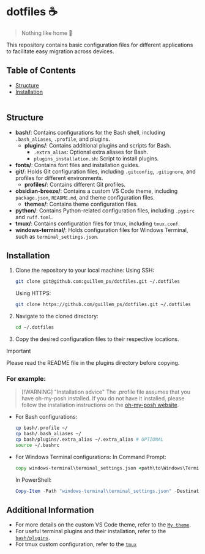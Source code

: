 # dotfiles ☕

> Nothing like home 🏡

This repository contains basic configuration files for different applications to facilitate easy migration across devices. 

## Table of Contents
- [Structure](#structure)
- [Installation](#installation)
<br><br>

## Structure

- **bash/**: Contains configurations for the Bash shell, including `.bash_aliases`, `.profile`, and plugins.
  - **plugins/**: Contains additional plugins and scripts for Bash.
    - `.extra_alias`: Optional extra aliases for Bash.
    - `plugins_installation.sh`: Script to install plugins.
- **fonts/**: Contains font files and installation guides.
- **git/**: Holds Git configuration files, including `.gitconfig`, `.gitignore`, and profiles for different environments.
  - **profiles/**: Contains different Git profiles.
- **obsidian-breeze/**: Contains a custom VS Code theme, including `package.json`, `README.md`, and theme configuration files.
  - **themes/**: Contains theme configuration files.
- **python/**: Contains Python-related configuration files, including `.pypirc` and `ruff.toml`.
- **tmux/**: Contains configuration files for tmux, including `tmux.conf`.
- **windows-terminal/**: Holds configuration files for Windows Terminal, such as `terminal_settings.json`.

## Installation

1. Clone the repository to your local machine:
    Using SSH:
    ```bash
    git clone git@github.com:guillem_ps/dotfiles.git ~/.dotfiles
    ```

    Using HTTPS:
    ```bash
    git clone https://github.com/guillem_ps/dotfiles.git ~/.dotfiles
    ```

2. Navigate to the cloned directory:
    ```bash
    cd ~/.dotfiles
    ```

3. Copy the desired configuration files to their respective locations. 

> [!IMPORTANT]
> Please read the README file in the plugins directory before copying.

### For example:

> [!WARNING] "Installation advice"
> The .profile file assumes that you have oh-my-posh installed. If you do not have it installed, please follow the installation instructions on the [oh-my-posh website](https://ohmyposh.dev/).

- For Bash configurations:
    ```bash
    cp bash/.profile ~/
    cp bash/.bash_aliases ~/
    cp bash/plugins/.extra_alias ~/.extra_alias # OPTIONAL
    source ~/.bashrc
    ```

- For Windows Terminal configurations:
    In Command Prompt:
    ```cmd
    copy windows-terminal\terminal_settings.json <path\to\Windows\Terminal\>
    ```

    In PowerShell:
    ```powershell
    Copy-Item -Path "windows-terminal\terminal_settings.json" -Destination "<path\to\Windows\Terminal\>"
    ```

## Additional Information

- For more details on the custom VS Code theme, refer to the [`My theme`](/obsidian-breeze/).
- For useful terminal plugins and their installation, refer to the [`bash/plugins`](/bash/plugins/).
- For tmux custom configuration, refer to the [`tmux`](/tmux/)
